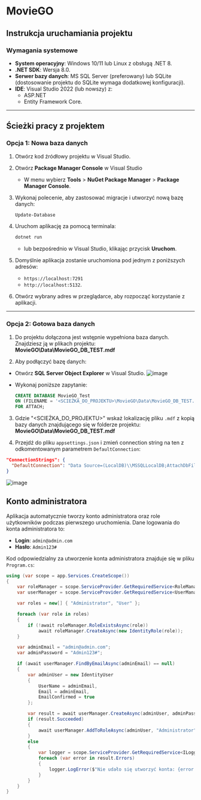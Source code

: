 # MovieGO

## Instrukcja uruchamiania projektu

### Wymagania systemowe

- **System operacyjny**: Windows 10/11 lub Linux z obsługą .NET 8.
- **.NET SDK**: Wersja 8.0.
- **Serwer bazy danych**: MS SQL Server (preferowany) lub SQLite (dostosowanie projektu do SQLite wymaga dodatkowej konfiguracji).
- **IDE**: Visual Studio 2022 (lub nowszy) z:
  - ASP.NET
  - Entity Framework Core.

---

## Ścieżki pracy z projektem

### Opcja 1: Nowa baza danych

1. Otwórz kod źródłowy projektu w Visual Studio.
2. Otwórz **Package Manager Console** w Visual Studio
   - W menu wybierz **Tools** > **NuGet Package Manager** > **Package Manager Console**.
4. Wykonaj polecenie, aby zastosować migracje i utworzyć nową bazę danych:
   ```bash
   Update-Database
   
5. Uruchom aplikację za pomocą terminala:
   ```bash
   dotnet run
   ```
   - lub bezpośrednio w Visual Studio, klikając przycisk **Uruchom**.

6. Domyślnie aplikacja zostanie uruchomiona pod jednym z poniższych adresów:
   - `https://localhost:7291`
   - `http://localhost:5132`.

7. Otwórz wybrany adres w przeglądarce, aby rozpocząć korzystanie z aplikacji.

---

### Opcja 2: Gotowa baza danych

1. Do projektu dołączona jest wstępnie wypełniona baza danych. Znajdziesz ją w plikach projektu: **MovieGO\Data\MovieGO_DB_TEST.mdf**

2. Aby podłączyć bazę danych:
- Otwórz **SQL Server Object Explorer** w Visual Studio.
  ![image](https://github.com/user-attachments/assets/d308986d-b495-44c3-a068-a2fdf3f44e30)

- Wykonaj poniższe zapytanie:
  ```sql
  CREATE DATABASE MovieGO_Test
  ON (FILENAME = '<SCIEŻKA_DO_PROJEKTU>\MovieGO\Data\MovieGO_DB_TEST.mdf')
  FOR ATTACH;
  ```
  
3. Gdzie "<SCIEŻKA_DO_PROJEKTU>" wskaż lokalizację pliku `.mdf` z kopią bazy danych znajdującego się w folderze projektu: **MovieGO\Data\MovieGO_DB_TEST.mdf**

4. Przejdź do pliku `appsettings.json` i zmień connection string na ten z odkomentowanym parametrem `DefaultConnection`:
```json
"ConnectionStrings": {
  "DefaultConnection": "Data Source=(LocalDB)\\MSSQLLocalDB;AttachDbFilename=|DataDirectory|\\Data\\MovieGO_DB_TEST.mdf;Integrated Security=True;MultipleActiveResultSets=True"
}
```

![image](https://github.com/user-attachments/assets/0c23b006-a593-4f77-8870-b4b6091bb3c4)

## Konto administratora

Aplikacja automatycznie tworzy konto administratora oraz role użytkowników podczas pierwszego uruchomienia. Dane logowania do konta administratora to:

- **Login**: `admin@admin.com`
- **Hasło**: `Admin123#`

Kod odpowiedzialny za utworzenie konta administratora znajduje się w pliku `Program.cs`:

```csharp
using (var scope = app.Services.CreateScope())
{
    var roleManager = scope.ServiceProvider.GetRequiredService<RoleManager<IdentityRole>>();
    var userManager = scope.ServiceProvider.GetRequiredService<UserManager<IdentityUser>>();

    var roles = new[] { "Administrator", "User" };

    foreach (var role in roles)
    {
        if (!await roleManager.RoleExistsAsync(role))
            await roleManager.CreateAsync(new IdentityRole(role));
    }

    var adminEmail = "admin@admin.com";
    var adminPassword = "Admin123#";

    if (await userManager.FindByEmailAsync(adminEmail) == null)
    {
        var adminUser = new IdentityUser
        {
            UserName = adminEmail,
            Email = adminEmail,
            EmailConfirmed = true
        };

        var result = await userManager.CreateAsync(adminUser, adminPassword);
        if (result.Succeeded)
        {
            await userManager.AddToRoleAsync(adminUser, "Administrator");
        }
        else
        {
            var logger = scope.ServiceProvider.GetRequiredService<ILogger<Program>>();
            foreach (var error in result.Errors)
            {
                logger.LogError($"Nie udało się utworzyć konta: {error.Description}");
            }
        }
    }
}
